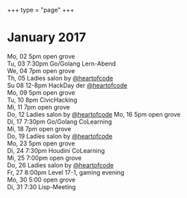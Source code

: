 +++
type = "page"
+++

# January 2017

Mo, 02 5pm open grove</br>
Tu, 03 7:30pm Go/Golang Lern-Abend</br>
We, 04 7pm open grove</br>
Th, 05 Ladies salon by <a href="https://twitter.com/heartofcode">@heartofcode</a></br>
Su 	08 12-8pm HackDay der <a href="https://twitter.com/heartofcode">@heartofcode</a></br>
Mo,	09 5pm open grove</br>
Tu, 10 8pm CivicHacking</br>
Mi, 11 7pm open grove</br>
Do, 12 Ladies salon by <a href="https://twitter.com/heartofcode">@heartofcode</a>
Mo, 16 5pm open grove</br>
Di, 17 7:30pm Go/Golang CoLearning</br>
Mi, 18 7pm open grove</br>
Do, 19 Ladies salon by <a href="https://twitter.com/heartofcode">@heartofcode</a></br>
Mo, 23 5pm open grove</br>
Di, 24 7:30pm Houdini CoLearning</br>
Mi, 25 7:00pm open grove</br>
Do, 26 Ladies salon by <a href="https://twitter.com/heartofcode">@heartofcode</a></br>
Fr, 27 8:00pm Level 17-1, gaming evening</br>
Mo, 30 5:00 open grove</br>
Di, 31 7:30 Lisp-Meeting</br>